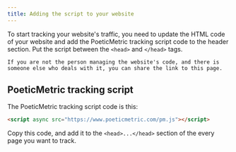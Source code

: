 ```yaml
---
title: Adding the script to your website
---
```


To start tracking your website's traffic, you need to update the HTML code of your website and add the PoeticMetric tracking script code to the header section. Put the script between the `<head>` and `</head>` tags.

<div class="alert alert-primary align-items-center d-flex flex-row">
    <span class="bi bi-lightbulb flex-shrink-0 me-3" />

    If you are not the person managing the website's code, and there is someone else who deals with it, you can share the link to this page.
</div>

## PoeticMetric tracking script

The PoeticMetric tracking script code is this:

```html
<script async src="https://www.poeticmetric.com/pm.js"></script>
```

Copy this code, and add it to the `<head>...</head>` section of the every page you want to track.
